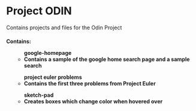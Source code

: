 # Project ODIN
Contains projects and files for the Odin Project</br>


<h4>Contains:</hr>
<ul> 
	<ul>
		<strong>google-homepage</strong>
		<li>Contains a sample of the google home search page and a sample search</li>
	</ul>
	<ul>
		<strong>project euler problems</strong>
		<li>Contains the first three problems from Project Euler</li>
	</ul>
	<ul>
		<strong>sketch-pad</strong>
		<li>Creates boxes which change color when hovered over</li>
	</ul>
</ul>